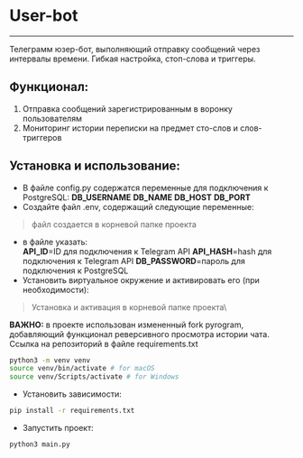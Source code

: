 # User-bot
***
Телеграмм юзер-бот, выполняющий отправку сообщений через интервалы времени. Гибкая настройка, стоп-слова и триггеры.
## Функционал:
1. Отправка сообщений зарегистрированным в воронку пользователям
2. Мониторинг истории переписки на предмет сто-слов и слов-триггеров

## Установка и использование:
- В файле config.py содержатся переменные для подключения к PostgreSQL:
**DB_USERNAME**
**DB_NAME**
**DB_HOST**
**DB_PORT**
- Создайте файл .env, содержащий следующие переменные:
> файл создается в корневой папке проекта
  - в файле указать:\
  **API_ID**=ID для подключения к Telegram API
  **API_HASH**=hash для подключения к Telegram API
  **DB_PASSWORD**=пароль для подключения к PostgreSQL
- Установить виртуальное окружение и активировать его (при необходимости):
> Установка и активация в корневой папке проекта\

**ВАЖНО:** в проекте использован измененный fork pyrogram, добавляющий функционал реверсивного просмотра истории чата. Ссылка на репозиторий в файле requirements.txt
```sh
python3 -m venv venv
source venv/bin/activate # for macOS
source venv/Scripts/activate # for Windows
```
- Установить зависимости:
```sh
pip install -r requirements.txt
```
- Запустить проект:
```sh
python3 main.py
```
